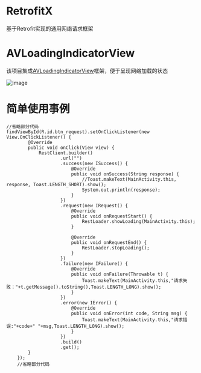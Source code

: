 # RetrofitX
基于Retrofit实现的通用网络请求框架
# AVLoadingIndicatorView
该项目集成[AVLoadingIndicatorView](https://github.com/81813780/AVLoadingIndicatorView)框架，便于呈现网络加载的状态  
  
![image](https://github.com/81813780/AVLoadingIndicatorView/blob/master/screenshots/avi.gif)
# 简单使用事例
    //省略部分代码
    findViewById(R.id.btn_request).setOnClickListener(new View.OnClickListener() {
            @Override
            public void onClick(View view) {
                RestClient.builder()
                        .url("")
                        .success(new ISuccess() {
                            @Override
                            public void onSuccess(String response) {
                                //Toast.makeText(MainActivity.this, response, Toast.LENGTH_SHORT).show();
                                System.out.println(response);
                            }
                        })
                        .request(new IRequest() {
                            @Override
                            public void onRequestStart() {
                                RestLoader.showLoading(MainActivity.this);
                            }

                            @Override
                            public void onRequestEnd() {
                                RestLoader.stopLoading();
                            }
                        })
                        .failure(new IFailure() {
                            @Override
                            public void onFailure(Throwable t) {
                                Toast.makeText(MainActivity.this,"请求失败："+t.getMessage().toString(),Toast.LENGTH_LONG).show();
                            }
                        })
                        .error(new IError() {
                            @Override
                            public void onError(int code, String msg) {
                                Toast.makeText(MainActivity.this,"请求错误:"+code+" "+msg,Toast.LENGTH_LONG).show();
                            }
                        })
                        .build()
                        .get();
            }
        });
        //省略部分代码
